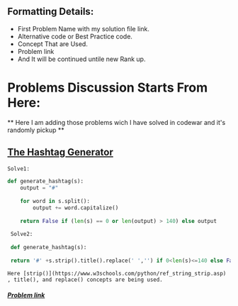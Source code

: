 ## Formatting Details:

- First Problem Name with my solution file link.
- Alternative code or Best Practice code.
- Concept That are Used.
- Problem link
- And It will be continued untile new Rank up.

# Problems Discussion Starts From Here:
** Here I am adding those problems wich I have solved in codewar and it's randomly pickup **


## [The Hashtag Generator](https://github.com/samiulislamponik/codewar/blob/master/6kyu/Hashtag_generator.py 'Problem-1')

```python
Solve1:

def generate_hashtag(s):
    output = "#"
    
    for word in s.split():
        output += word.capitalize()
    
    return False if (len(s) == 0 or len(output) > 140) else output
  
 Solve2:
 
 def generate_hashtag(s): 
 
 return '#' +s.strip().title().replace(' ','') if 0<len(s)<=140 else False


```

` Here [strip()](https://www.w3schools.com/python/ref_string_strip.asp) , title(), and replace() concepts are being used. `


##### [Problem link](https://www.codewars.com/kata/52449b062fb80683ec000024/python 'Codewar Problem')


